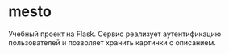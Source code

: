 # mesto
Учебный проект на Flask. Сервис реализует аутентификацию пользователей и позволяет хранить картинки с описанием.
